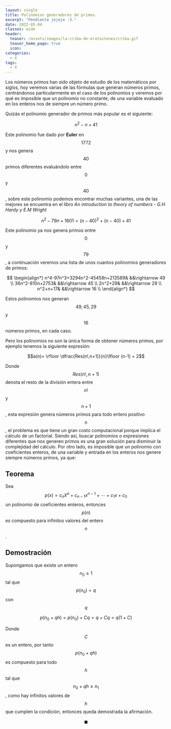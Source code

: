 ```yaml
---
layout: single
title: Polinomios generadores de primos.
excerpt: "Pendiente jejeje :3."
date: 2022-05-04 
classes: wide
header:
  teaser: /assets/images/la-criba-de-eratostenes/criba.gif
  teaser_home_page: true
  icon: 
categories:
  - X
tags:  
  - X
---
```


Los números primos han sido objeto de estudio de los matemáticos por siglos, hoy veremos varias de las fórmulas que generan números primos, centrándonos particularmente en el caso de los polinomios y veremos por qué es imposible que un polinomio no constante, de una variable evaluado en los enteros nos de siempre un número primo.

Quizás el polinomio generador de primos más popular es el siguiente:

$$n^2-n+41$$

Este polinomio fue dado por **Euler** en $$1772$$ y nos genera $$40$$ primos diferentes evaluándolo entre $$0$$ y $$40$$, sobre este polinomio podemos encontrar muchas variantes, una de las mejores se encuentra en el libro *An introduction to theory of numbers - G.H Hardy y E.M Wright*

$$n^2-79n+1601=(n-40)^2+(n-40)+41$$

Este polinomio ya nos genera primos entre $$0$$ y $$79$$, a continuación veremos una lista de unos cuantos polinomios generadores de primos:

$$
\begin{align*}
n^4-97n^3+3294n^2-45458n+213589& &&\rightarrow 49 \\
36n^2-810n+2753& &&\rightarrow 45 \\
2n^2+29& &&\rightarrow 29 \\
n^2+n+17& &&\rightarrow 16 \\
\end{align*}
$$

Estos polinomios nos generan $$49,45,29$$ y $$16$$ números primos, en cada caso.

Pero los polinomios no son la única forma de obtener números primos, por ejemplo tenemos la siguiente expresión:

$$a(n)= \rfloor \dfrac{Res(n!,n+1)}{n}\lfloor (n-1) + 2$$

Donde $$Res(n!,n+1)$$ denota el resto de la división entera entre $$n!$$ y $$n+1$$, esta expresión genera números primos para todo entero positivo $$n$$, el problema es que tiene un gran costo computacional porque implica el cálculo de un factorial. Siendo así, buscar polinomios o expresiones diferentes que nos generen primos es una gran solución para disminuir la complejidad del cálculo. Por otro lado, es imposible que un polinomio con coeficientes enteros, de una variable y entrada en los enteros nos genere siempre números primos, ya que:

## Teorema

Sea $$p(x)=c_nX^n+c_{n-1}x^{n-1}+\cdots+c_1x+c_0$$ un polinomio de coeficientes enteros, entonces $$p(n)$$ es compuesto para infinitos valores del entero $$n$$.

## Demostración

Supongamos que existe un entero $$n_{0} \geq 1$$ tal que $$p(n_{0})=q$$ con $$q$$

$$p(n_0+qh)=p(n_0)+Cq=q+Cq=q(1+C)$$

Donde $$C$$ es un entero, por tanto $$p(n_0+qh)$$ es compuesto para todo $$h$$ tal que $$n_0+qh \geq n_1$$, como hay infinitos valores de $$h$$ que cumplen la condición, entonces queda demostrada la afirmación.

$$\blacksquare$$





